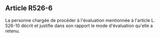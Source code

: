 Article R526-6
----
La personne chargée de procéder à l'évaluation mentionnée à l'article L. 526-10
décrit et justifie dans son rapport le mode d'évaluation qu'elle a retenu.
